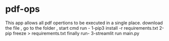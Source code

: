 # pdf-ops

This app allows all pdf opertions to be executed in a single place.
download the file , go to the folder , start cmd
run - 1-pip3 install -r requirements.txt
      2-pip freeze > requirements.txt
finally run-
3-streamlit run main.py
